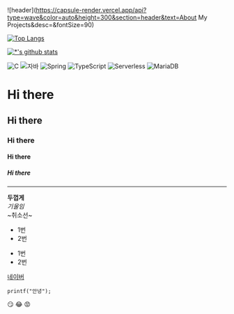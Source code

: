 ![header](https://capsule-render.vercel.app/api?type=wave&color=auto&height=300&section=header&text=About My Projects&desc=&fontSize=90) 


[![Top Langs](https://github-readme-stats.vercel.app/api/top-langs/?username=anyong)](https://github.com/anyong/github-readme-stats)



[![*'s github stats](https://github-readme-stats.vercel.app/api?username=anyong&show_icons=true&theme=radical)](https://github.com/anyong)


![C](https://img.shields.io/badge/-C-123456?style=flat-square&logo=C&logoColor=black)
![자바](https://img.shields.io/badge/-자바-007396?style=flat&logo=Java&logoColor=ffffff)
![Spring](https://img.shields.io/badge/-Spring-6DB33F?style=for-the-badge&logo=Spring&logoColor=white)
![TypeScript](https://img.shields.io/badge/-TypeScript-3178C6?style=flat-square&logo=TypeScript&logoColor=white)
![Serverless](https://img.shields.io/badge/-Serverless-FD5750?style=flat-square&logo=Serverless&logoColor=magenta)
![MariaDB](https://img.shields.io/badge/-MariaDB-1F305F?style=flat-square&logo=mariadb&logoColor=white)

# Hi there 
## Hi there 
### Hi there 
#### Hi there 
##### Hi there 
---

**두껍게** <br>
*기울임* <br>
~취소선~ <br>

* 1번
* 2번
- 1번
- 2번

[네이버](https://naver.com)

```
printf("안녕");
```




😏
😂
😡

